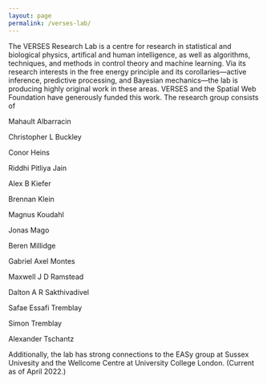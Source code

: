 ```yaml
---
layout: page
permalink: /verses-lab/
---
```


The VERSES Research Lab is a centre for research in statistical and biological physics, artifical and human intelligence, as well as algorithms, techniques, and methods in control theory and machine learning. Via its research interests in the free energy principle and its corollaries—active inference, predictive processing, and Bayesian mechanics—the lab is producing highly original work in these areas. VERSES and the Spatial Web Foundation have generously funded this work. The research group consists of

Mahault Albarracin

Christopher L Buckley

Conor Heins

Riddhi Pitliya Jain

Alex B Kiefer

Brennan Klein

Magnus Koudahl

Jonas Mago

Beren Millidge

Gabriel Axel Montes

Maxwell J D Ramstead

Dalton A R Sakthivadivel

Safae Essafi Tremblay

Simon Tremblay

Alexander Tschantz

Additionally, the lab has strong connections to the EASy group at Sussex Univesity and the Wellcome Centre at University College London. (Current as of April 2022.)


